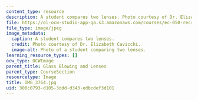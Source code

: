 ```yaml
---
content_type: resource
description: A student compares two lenses. Photo courtesy of Dr. Elizabeth Cavicchi.
file: https://ol-ocw-studio-app-qa.s3.amazonaws.com/courses/ec-050-recreate-experiments-from-history-inform-the-future-from-the-past-galileo-january-iap-2010/300c0793d1053dddd343edbcdef3d101_IMG_3764.jpg
file_type: image/jpeg
image_metadata:
  caption: A student compares two lenses.
  credit: Photo courtesy of Dr. Elizabeth Cavicchi.
  image-alt: Photo of a student comparing two lenses.
learning_resource_types: []
ocw_type: OCWImage
parent_title: Glass Blowing and Lenses
parent_type: CourseSection
resourcetype: Image
title: IMG_3764.jpg
uid: 300c0793-d105-3ddd-d343-edbcdef3d101
---
```


